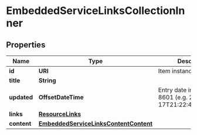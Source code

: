 

# EmbeddedServiceLinksCollectionInner


## Properties

| Name | Type | Description | Notes |
|------------ | ------------- | ------------- | -------------|
|**id** | **URI** | Item instance identifier. |  [optional] |
|**title** | **String** |  |  [optional] |
|**updated** | **OffsetDateTime** | Entry date in UTC in ISO 8601 (e.g. 2006-04-17T21:22:48.2698750Z) |  [optional] |
|**links** | [**ResourceLinks**](ResourceLinks.md) |  |  [optional] |
|**content** | [**EmbeddedServiceLinksContentContent**](EmbeddedServiceLinksContentContent.md) |  |  [optional] |



